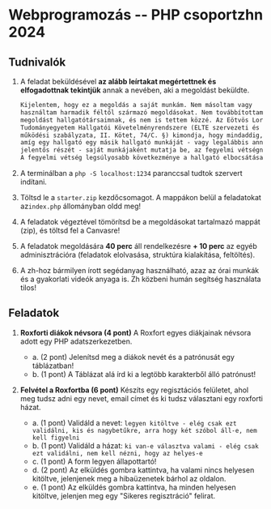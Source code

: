 # Webprogramozás -- PHP csoportzhn 2024

## Tudnivalók

1. A feladat beküldésével **az alább leírtakat megértettnek és elfogadottnak tekintjük** annak a nevében, aki a megoldást beküldte.

    ```txt
    Kijelentem, hogy ez a megoldás a saját munkám. Nem másoltam vagy 
    használtam harmadik féltől származó megoldásokat. Nem továbbítottam 
    megoldást hallgatótársaimnak, és nem is tettem közzé. Az Eötvös Loránd 
    Tudományegyetem Hallgatói Követelményrendszere (ELTE szervezeti és 
    működési szabályzata, II. Kötet, 74/C. §) kimondja, hogy mindaddig, 
    amíg egy hallgató egy másik hallgató munkáját - vagy legalábbis annak 
    jelentős részét - saját munkájaként mutatja be, az fegyelmi vétségnek számít. 
    A fegyelmi vétség legsúlyosabb következménye a hallgató elbocsátása az egyetemről.
    ```

2. A terminálban a `php -S localhost:1234` paranccsal tudtok szervert indítani.  

3. Töltsd le a `starter.zip` kezdőcsomagot. A mappákon belül a feladatokat az`index.php` állományban oldd meg!

4. A feladatok végeztével tömörítsd be a megoldásokat tartalmazó mappát (zip), és töltsd fel a Canvasre!

5. A feladatok megoldására **40 perc** áll rendelkezésre **+ 10 perc** az egyéb adminisztrációra (feladatok elolvasása, struktúra kialakítása, feltöltés).

6. A zh-hoz bármilyen írott segédanyag használható, azaz az órai munkák és a gyakorlati videók anyaga is. Zh közbeni humán segítség használata tilos!

## Feladatok

1. **Roxforti diákok névsora (4 pont)** A Roxfort egyes diákjainak névsora adott egy PHP adatszerkezetben.
    - a\. (2 pont) Jelenítsd meg a diákok nevét és a patrónusát egy táblázatban!
    - b\. (1 pont) A Táblázat alá írd ki a legtöbb karakterből álló patrónust!

2. **Felvétel a Roxfortba (6 pont)** Készíts egy regisztációs felületet, ahol meg tudsz adni egy nevet, email címet és ki tudsz választani egy roxforti házat.
    - a\. (1 pont) Validáld a nevet: `legyen kitöltve - elég csak ezt validálni, kis és nagybetűkre, arra hogy két szóbol áll-e, nem kell figyelni` 
    - b\. (1 pont) Validáld a házat: `ki van-e választva valami - elég csak ezt validálni, nem kell nézni, hogy az helyes-e`
    - c\. (1 pont) A form legyen állapottartó!
    - d\. (2 pont) Az elküldés gombra kattintva, ha valami nincs helyesen kitöltve, jelenjenek meg a hibaüzenetek bárhol az oldalon.
    - e\. (1 pont) Az elküldés gombra kattintva, ha minden helyesen kitöltve, jelenjen meg egy "Sikeres regisztráció" felirat.

